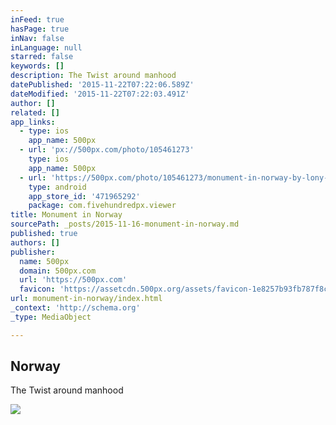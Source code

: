 ```yaml
---
inFeed: true
hasPage: true
inNav: false
inLanguage: null
starred: false
keywords: []
description: The Twist around manhood
datePublished: '2015-11-22T07:22:06.589Z'
dateModified: '2015-11-22T07:22:03.491Z'
author: []
related: []
app_links:
  - type: ios
    app_name: 500px
  - url: 'px://500px.com/photo/105461273'
    type: ios
    app_name: 500px
  - url: 'https://500px.com/photo/105461273/monument-in-norway-by-lony-meyer'
    type: android
    app_store_id: '471965292'
    package: com.fivehundredpx.viewer
title: Monument in Norway
sourcePath: _posts/2015-11-16-monument-in-norway.md
published: true
authors: []
publisher:
  name: 500px
  domain: 500px.com
  url: 'https://500px.com'
  favicon: 'https://assetcdn.500px.org/assets/favicon-1e8257b93fb787f8ceb66b5522ee853c.ico'
url: monument-in-norway/index.html
_context: 'http://schema.org'
_type: MediaObject

---
```

<article style=""><h1>Norway</h1><p>The Twist around manhood</p><img src="https://drscdn.500px.org/photo/105461273/m%3D2048/a999dfcb4ee77b2f301eddcc0f62c02f" /></article>